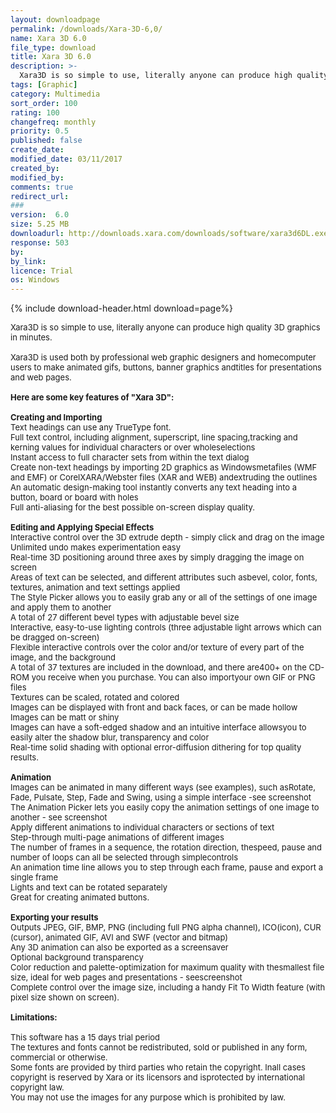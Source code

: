```yaml
---
layout: downloadpage
permalink: /downloads/Xara-3D-6,0/
name: Xara 3D 6.0
file_type: download
title: Xara 3D 6.0
description: >-
  Xara3D is so simple to use, literally anyone can produce high quality 3D graphics in minutes
tags: [Graphic]
category: Multimedia
sort_order: 100
rating: 100
changefreq: monthly
priority: 0.5
published: false
create_date: 
modified_date: 03/11/2017
created_by: 
modified_by: 
comments: true
redirect_url: 
### 
version:  6.0
size: 5.25 MB
downloadurl: http://downloads.xara.com/downloads/software/xara3d6DL.exe
response: 503
by: 
by_link: 
licence: Trial 
os: Windows
---
```


{% include download-header.html download=page%}

<p style="fix-download-text !important">
<p><font size="2"><p>Xara3D is so simple to use, literally anyone can produce high quality 3D graphics in minutes.<br />
<br />
Xara3D is used both by professional web graphic designers and homecomputer users to make animated gifs, buttons, banner graphics andtitles for presentations and web pages.<br />
<br />
<span><strong>Here are some key features of "Xara 3D":</strong></span><br />
<br />
<strong>Creating and Importing</strong><br />
Text headings can use any TrueType font. <br />
Full text control, including alignment, superscript, line spacing,tracking and kerning values for individual characters or over wholeselections <br />
Instant access to full character sets from within the text dialog<br />
Create non-text headings by importing 2D graphics as Windowsmetafiles (WMF and EMF) or CorelXARA/Webster files (XAR and WEB) andextruding the outlines<br />
An automatic design-making tool instantly converts any text heading into a button, board or board with holes <br />
Full anti-aliasing for the best possible on-screen display quality. <br />
<br />
<strong>Editing and Applying Special </strong><strong>Effects</strong><br />
Interactive control over the 3D extrude depth - simply click and drag on the image <br />
Unlimited undo makes experimentation easy <br />
Real-time 3D positioning around three axes by simply dragging the image on screen <br />
Areas of text can be selected, and different attributes such asbevel, color, fonts, textures, animation and text settings applied <br />
The Style Picker allows you to easily grab any or all of the settings of one image and apply them to another<br />
A total of 27 different bevel types with adjustable bevel size <br />
Interactive, easy-to-use lighting controls (three adjustable light arrows which can be dragged on-screen)<br />
Flexible interactive controls over the color and/or texture of every part of the image, and the background <br />
A total of 37 textures are included in the download, and there are400+ on the CD-ROM you receive when you purchase. You can also importyour own GIF or PNG files <br />
Textures can be scaled, rotated and colored <br />
Images can be displayed with front and back faces, or can be made hollow <br />
Images can be matt or shiny <br />
Images can have a soft-edged shadow and an intuitive interface allowsyou to easily alter the shadow blur, transparency and color<br />
Real-time solid shading with optional error-diffusion dithering for top quality results. <br />
<br />
<strong>Animation</strong><br />
Images can be animated in many different ways (see examples), such asRotate, Fade, Pulsate, Step, Fade and Swing, using a simple interface -see screenshot <br />
The Animation Picker lets you easily copy the animation settings of one image to another - see screenshot <br />
Apply different animations to individual characters or sections of text <br />
Step-through multi-page animations of different images <br />
The number of frames in a sequence, the rotation direction, thespeed, pause and number of loops can all be selected through simplecontrols <br />
An animation time line allows you to step through each frame, pause and export a single frame <br />
Lights and text can be rotated separately <br />
Great for creating animated buttons. <br />
<br />
<strong>Exporting your results</strong><br />
Outputs JPEG, GIF, BMP, PNG (including full PNG alpha channel), ICO(icon), CUR (cursor), animated GIF, AVI and SWF (vector and bitmap) <br />
Any 3D animation can also be exported as a screensaver <br />
Optional background transparency <br />
Color reduction and palette-optimization for maximum quality with thesmallest file size, ideal for web pages and presentations - seescreenshot <br />
Complete control over the image size, including a handy Fit To Width feature (with pixel size shown on screen).<br />
<br />
<span><strong>Limitations:</strong></span><br />
<br />
This software has a 15 days trial period<br />
The textures and fonts cannot be redistributed, sold or published in any form, commercial or otherwise.<br />
Some fonts are provided by third parties who retain the copyright. Inall cases copyright is reserved by Xara or its licensors and isprotected by international copyright law.<br />
You may not use the images for any purpose which is prohibited by law.</p></p></p>
